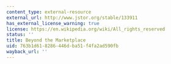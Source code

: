 ```yaml
---
content_type: external-resource
external_url: http://www.jstor.org/stable/133911
has_external_license_warning: true
license: https://en.wikipedia.org/wiki/All_rights_reserved
status: ''
title: Beyond the Marketplace
uid: 763b1d61-8286-446d-ba51-f4fa2ad590fb
wayback_url: ''
---
```


